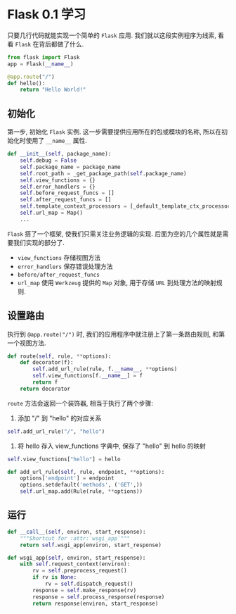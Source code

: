 # Flask 0.1 学习
只要几行代码就能实现一个简单的 `Flask` 应用. 我们就以这段实例程序为线索, 看看 `Flask` 在背后都做了什么.
```python
from flask import Flask
app = Flask(__name__)

@app.route("/")
def hello():
    return "Hello World!"
```

## 初始化
第一步, 初始化 `Flask` 实例. 这一步需要提供应用所在的包或模块的名称, 所以在初始化时使用了 `__name__` 属性.
```python
def __init__(self, package_name):
    self.debug = False
    self.package_name = package_name
    self.root_path = _get_package_path(self.package_name)
    self.view_functions = {}
    self.error_handlers = {}
    self.before_request_funcs = []
    self.after_request_funcs = []
    self.template_context_processors = [_default_template_ctx_processor]
    self.url_map = Map()
    ...
```
`Flask` 搭了一个框架, 使我们只需关注业务逻辑的实现. 后面为空的几个属性就是需要我们实现的部分了.
- `view_functions` 存储视图方法
- `error_handlers` 保存错误处理方法
- `before/after_request_funcs`
- `url_map` 使用 `Werkzeug` 提供的 `Map` 对象, 用于存储 `URL` 到处理方法的映射规则.

## 设置路由
执行到 `@app.route("/")` 时, 我们的应用程序中就注册上了第一条路由规则, 和第一个视图方法.
```python
def route(self, rule, **options):
    def decorator(f):
        self.add_url_rule(rule, f.__name__, **options)
        self.view_functions[f.__name__] = f
        return f
    return decorator
```
`route` 方法会返回一个装饰器, 相当于执行了两个步骤:
1. 添加 "/" 到 "hello" 的对应关系
  ```python
  self.add_url_rule("/", "hello")
  ```
1. 将 hello 存入 view_functions 字典中, 保存了 "hello" 到 hello 的映射
  ```python
  self.view_functions["hello"] = hello
  ```

```python
def add_url_rule(self, rule, endpoint, **options):
    options['endpoint'] = endpoint
    options.setdefault('methods', ('GET',))
    self.url_map.add(Rule(rule, **options))
```

## 运行
```python
def __call__(self, environ, start_response):
    """Shortcut for :attr:`wsgi_app`"""
    return self.wsgi_app(environ, start_response)
```

```python
def wsgi_app(self, environ, start_response):
    with self.request_context(environ):
        rv = self.preprocess_request()
        if rv is None:
            rv = self.dispatch_request()
        response = self.make_response(rv)
        response = self.process_response(response)
        return response(environ, start_response)
```
